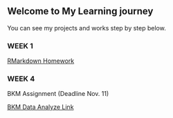 ## Welcome to My Learning journey

You can see my projects and works step by step below.

### WEEK 1

[RMarkdown Homework](https://pjournal.github.io/mef03-tugceaydin/RMarkdownHomework.html)

### WEEK 4

BKM Assignment (Deadline Nov. 11)

[BKM Data Analyze Link](BKM_Assignment.html)
